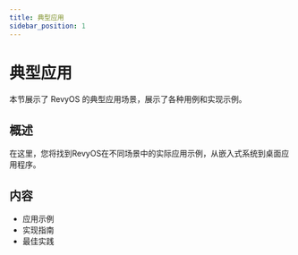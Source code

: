 ```yaml
---
title: 典型应用
sidebar_position: 1
---
```


# 典型应用

本节展示了 RevyOS 的典型应用场景，展示了各种用例和实现示例。

## 概述

在这里，您将找到RevyOS在不同场景中的实际应用示例，从嵌入式系统到桌面应用程序。

## 内容

- 应用示例
- 实现指南
- 最佳实践 